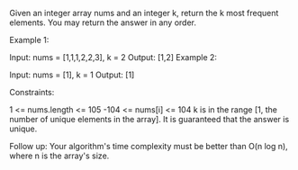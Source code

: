 Given an integer array nums and an integer k, return the k most frequent elements. You may return the answer in any order.

 
Example 1:

Input: nums = [1,1,1,2,2,3], k = 2
Output: [1,2]
Example 2:

Input: nums = [1], k = 1
Output: [1]
 

Constraints:

1 <= nums.length <= 105
-104 <= nums[i] <= 104
k is in the range [1, the number of unique elements in the array].
It is guaranteed that the answer is unique.
 

Follow up: Your algorithm's time complexity must be better than O(n log n), where n is the array's size.
